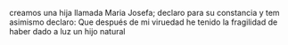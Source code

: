 creamos una hija llamada Maria Josefa; declaro para su constancia
y tem asimismo declaro: Que después de mi viruedad he
tenido la fragilidad de haber dado a luz un hijo natural